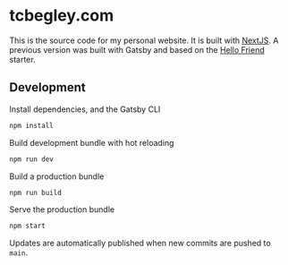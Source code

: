 # tcbegley.com

This is the source code for my personal website. It is built with [NextJS][next-js]. A previous version was built with Gatsby and based on the [Hello Friend][hello-friend] starter.

## Development

Install dependencies, and the Gatsby CLI

```sh
npm install
```

Build development bundle with hot reloading

```sh
npm run dev
```

Build a production bundle

```sh
npm run build
```

Serve the production bundle

```sh
npm start
```

Updates are automatically published when new commits are pushed to `main`.

[gatsby]: https://gatsbyjs.org
[next-js]: https://nextjs.org/
[hello-friend]: https://github.com/panr/gatsby-starter-hello-friend
